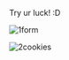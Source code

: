 Try ur luck! :D

![1form](https://user-images.githubusercontent.com/62397382/121825620-7a526600-cc81-11eb-8f5d-d11a57b1f862.PNG)

![2cookies](https://user-images.githubusercontent.com/62397382/121825621-7a526600-cc81-11eb-90bb-96d61a795a8c.png)


